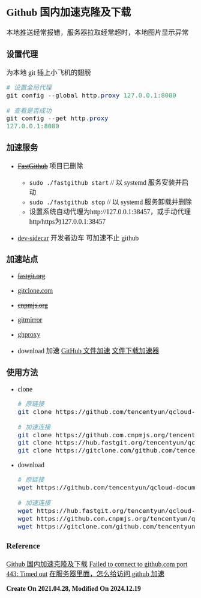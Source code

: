 <font size=4 face='楷体'>

## Github 国内加速克隆及下载

本地推送经常报错，服务器拉取经常超时，本地图片显示异常

### 设置代理

为本地 git 插上小飞机的翅膀

```powershell
# 设置全局代理
git config --global http.proxy 127.0.0.1:8080

# 查看是否成功
git config --get http.proxy
127.0.0.1:8080
```

### 加速服务

- ~~[FastGithub](https://github.com/dotnetcore/FastGithub)~~ 项目已删除

  - `sudo ./fastgithub start` // 以 systemd 服务安装并启动
  - `sudo ./fastgithub stop` // 以 systemd 服务卸载并删除
  - 设置系统自动代理为http://127.0.0.1:38457，或手动代理http/https为127.0.0.1:38457

- [dev-sidecar](https://github.com/docmirror/dev-sidecar)
  开发者边车
  可加速不止 github

### 加速站点

- ~~[fastgit.org](https://doc.fastgit.org/)~~
- [gitclone.com](https://gitclone.com/)
- ~~[cnpmjs.org](https://github.com.cnpmjs.org/)~~
- [gitmirror](https://gitmirror.com/)
- [ghproxy](https://ghproxy.com/)

- download 加速
  [GitHub 文件加速](https://github.abskoop.workers.dev/)
  [文件下载加速器](https://down.npee.cn/)

### 使用方法

- clone

  ```bash
  # 原链接
  git clone https://github.com/tencentyun/qcloud-documents.git

  # 加速连接
  git clone https://github.com.cnpmjs.org/tencentyun/qcloud-documents.git
  git clone https://hub.fastgit.org/tencentyun/qcloud-documents.git
  git clone https://gitclone.com/github.com/tencentyun/qcloud-documents.git
  ```

- download

  ```bash
  # 原链接
  wget https://github.com/tencentyun/qcloud-documents/archive/master.zip

  # 加速连接
  wget https://hub.fastgit.org/tencentyun/qcloud-documents/archive/master.zip
  wget https://github.com.cnpmjs.org/tencentyun/qcloud-documents/archive/master.zip
  wget https://gitclone.com/github.com/tencentyun/qcloud-documents/archive/master.zip
  ```

### Reference

[Github 国内加速克隆及下载](https://cloud.tencent.com/developer/article/1744627)
[Failed to connect to github.com port 443: Timed out](https://www.cnblogs.com/cbugs/p/12257443.html)
[在服务器里面，怎么给访问 github 加速](https://www.v2ex.com/t/728625)

**Create On 2021.04.28, Modified On 2024.12.19**
